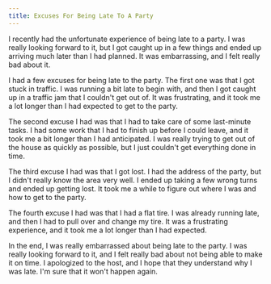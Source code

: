 ```yaml
---
title: Excuses For Being Late To A Party
---
```


I recently had the unfortunate experience of being late to a party. I was really looking forward to it, but I got caught up in a few things and ended up arriving much later than I had planned. It was embarrassing, and I felt really bad about it. 

I had a few excuses for being late to the party. The first one was that I got stuck in traffic. I was running a bit late to begin with, and then I got caught up in a traffic jam that I couldn't get out of. It was frustrating, and it took me a lot longer than I had expected to get to the party.

The second excuse I had was that I had to take care of some last-minute tasks. I had some work that I had to finish up before I could leave, and it took me a bit longer than I had anticipated. I was really trying to get out of the house as quickly as possible, but I just couldn't get everything done in time.

The third excuse I had was that I got lost. I had the address of the party, but I didn't really know the area very well. I ended up taking a few wrong turns and ended up getting lost. It took me a while to figure out where I was and how to get to the party.

The fourth excuse I had was that I had a flat tire. I was already running late, and then I had to pull over and change my tire. It was a frustrating experience, and it took me a lot longer than I had expected.

In the end, I was really embarrassed about being late to the party. I was really looking forward to it, and I felt really bad about not being able to make it on time. I apologized to the host, and I hope that they understand why I was late. I'm sure that it won't happen again.
